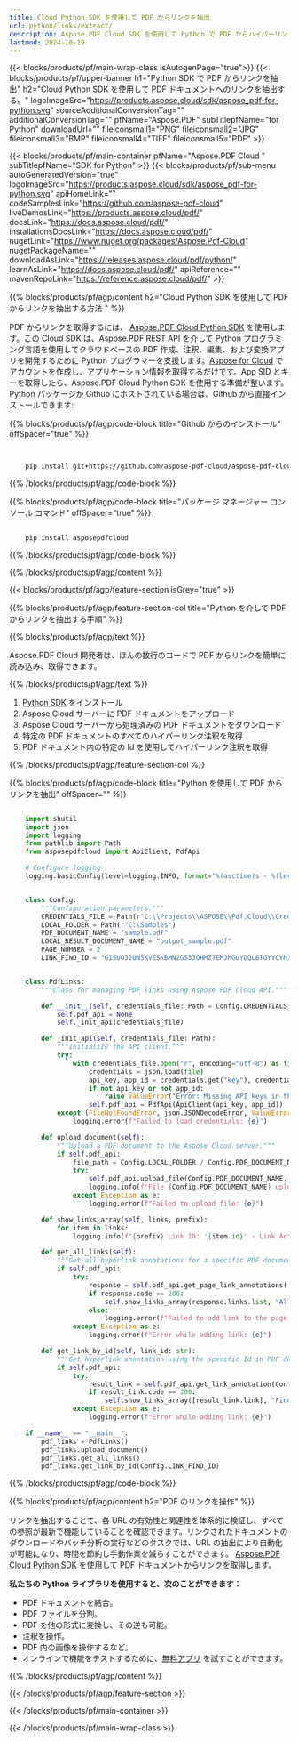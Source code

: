 ```yaml
---
title: Cloud Python SDK を使用して PDF からリンクを抽出
url: python/links/extract/
description: Aspose.PDF Cloud SDK を使用して Python で PDF からハイパーリンクを抽出します。ドキュメント参照を分析します。
lastmod: 2024-10-19
---
```


{{< blocks/products/pf/main-wrap-class isAutogenPage="true">}}
{{< blocks/products/pf/upper-banner h1="Python SDK で PDF からリンクを抽出" h2="Cloud Python SDK を使用して PDF ドキュメントへのリンクを抽出する。" logoImageSrc="https://products.aspose.cloud/sdk/aspose_pdf-for-python.svg" sourceAdditionalConversionTag="" additionalConversionTag="" pfName="Aspose.PDF" subTitlepfName="for Python" downloadUrl="" fileiconsmall1="PNG" fileiconsmall2="JPG" fileiconsmall3="BMP" fileiconsmall4="TIFF" fileiconsmall5="PDF" >}}

{{< blocks/products/pf/main-container pfName="Aspose.PDF Cloud " subTitlepfName="SDK for Python" >}}
{{< blocks/products/pf/sub-menu autoGeneratedVersion="true" logoImageSrc="https://products.aspose.cloud/sdk/aspose_pdf-for-python.svg" apiHomeLink="" codeSamplesLink="https://github.com/aspose-pdf-cloud" liveDemosLink="https://products.aspose.cloud/pdf/" docsLink="https://docs.aspose.cloud/pdf/" installationsDocsLink="https://docs.aspose.cloud/pdf/" nugetLink="https://www.nuget.org/packages/Aspose.Pdf-Cloud" nugetPackageName="" downloadAsLink="https://releases.aspose.cloud/pdf/python/" learnAsLink="https://docs.aspose.cloud/pdf/" apiReference="" mavenRepoLink="https://reference.aspose.cloud/pdf/" >}}

{{% blocks/products/pf/agp/content h2="Cloud Python SDK を使用して PDF からリンクを抽出する方法 " %}}

PDF からリンクを取得するには、
[Aspose.PDF Cloud Python SDK](https://products.aspose.cloud/pdf/python/) を使用します。この Cloud SDK は、Aspose.PDF REST API を介して Python プログラミング言語を使用してクラウドベースの PDF 作成、注釈、編集、および変換アプリを開発するために Python プログラマーを支援します。[Aspose for Cloud](https://dashboard.aspose.cloud/#/apps) でアカウントを作成し、アプリケーション情報を取得するだけです。App SID とキーを取得したら、Aspose.PDF Cloud Python SDK を使用する準備が整います。Python パッケージが Github にホストされている場合は、Github から直接インストールできます:

{{% blocks/products/pf/agp/code-block title="Github からのインストール" offSpacer="true" %}}

```bash

     
    pip install git+https://github.com/aspose-pdf-cloud/aspose-pdf-cloud-python.git


```

{{% /blocks/products/pf/agp/code-block %}}

{{% blocks/products/pf/agp/code-block title="パッケージ マネージャー コンソール コマンド" offSpacer="true" %}}

```bash
     
    pip install asposepdfcloud

```

{{% /blocks/products/pf/agp/code-block %}}

{{% /blocks/products/pf/agp/content %}}

{{< blocks/products/pf/agp/feature-section isGrey="true" >}}

{{% blocks/products/pf/agp/feature-section-col title="Python を介して PDF からリンクを抽出する手順" %}}

{{% blocks/products/pf/agp/text %}}

Aspose.PDF Cloud 開発者は、ほんの数行のコードで PDF からリンクを簡単に読み込み、取得できます。

{{% /blocks/products/pf/agp/text %}}

1. [Python SDK](https://pypi.org/project/asposepdfcloud/) をインストール
1. Aspose Cloud サーバーに PDF ドキュメントをアップロード
1. Aspose Cloud サーバーから処理済みの PDF ドキュメントをダウンロード
1. 特定の PDF ドキュメントのすべてのハイパーリンク注釈を取得
1. PDF ドキュメント内の特定の Id を使用してハイパーリンク注釈を取得

{{% /blocks/products/pf/agp/feature-section-col %}}

{{% blocks/products/pf/agp/code-block title="Python を使用して PDF からリンクを抽出" offSpacer="" %}}

```python

    import shutil
    import json
    import logging
    from pathlib import Path
    from asposepdfcloud import ApiClient, PdfApi

    # Configure logging
    logging.basicConfig(level=logging.INFO, format="%(asctime)s - %(levelname)s - %(message)s")


    class Config:
        """Configuration parameters."""
        CREDENTIALS_FILE = Path(r"C:\\Projects\\ASPOSE\\Pdf.Cloud\\Credentials\\credentials.json")
        LOCAL_FOLDER = Path(r"C:\Samples")
        PDF_DOCUMENT_NAME = "sample.pdf"
        LOCAL_RESULT_DOCUMENT_NAME = "output_sample.pdf"
        PAGE_NUMBER = 2
        LINK_FIND_ID = "GI5UO32UN5KVESKBMN2GS33OHMZTEMJMGUYDQLBTGYYCYNJSGE"


    class PdfLinks:
        """Class for managing PDF links using Aspose PDF Cloud API."""

        def __init__(self, credentials_file: Path = Config.CREDENTIALS_FILE):
            self.pdf_api = None
            self._init_api(credentials_file)

        def _init_api(self, credentials_file: Path):
            """Initialize the API client."""
            try:
                with credentials_file.open("r", encoding="utf-8") as file:
                    credentials = json.load(file)
                    api_key, app_id = credentials.get("key"), credentials.get("id")
                    if not api_key or not app_id:
                        raise ValueError("Error: Missing API keys in the credentials file.")
                    self.pdf_api = PdfApi(ApiClient(api_key, app_id))
            except (FileNotFoundError, json.JSONDecodeError, ValueError) as e:
                logging.error(f"Failed to load credentials: {e}")

        def upload_document(self):
            """Upload a PDF document to the Aspose Cloud server."""
            if self.pdf_api:
                file_path = Config.LOCAL_FOLDER / Config.PDF_DOCUMENT_NAME
                try:
                    self.pdf_api.upload_file(Config.PDF_DOCUMENT_NAME, str(file_path))
                    logging.info(f"File {Config.PDF_DOCUMENT_NAME} uploaded successfully.")
                except Exception as e:
                    logging.error(f"Failed to upload file: {e}")

        def show_links_array(self, links, prefix):
            for item in links:
                logging.info(f"{prefix} Link ID: '{item.id}' - Link Action: '{item.action}'")

        def get_all_links(self):
            """Get all hyperlink annotations for a specific PDF document."""
            if self.pdf_api:
                try:
                    response = self.pdf_api.get_page_link_annotations( Config.PDF_DOCUMENT_NAME, Config.PAGE_NUMBER)
                    if response.code == 200:
                        self.show_links_array(response.links.list, "All: ")
                    else:
                        logging.error(f"Failed to add link to the page. Response code: {response.code}")
                except Exception as e:
                    logging.error(f"Error while adding link: {e}")

        def get_link_by_id(self, link_id: str):
            """Get hyperlink annotation using the specific Id in PDF document."""
            if self.pdf_api:
                try:
                    result_link = self.pdf_api.get_link_annotation(Config.PDF_DOCUMENT_NAME, link_id)
                    if result_link.code == 200:
                        self.show_links_array([result_link.link], "Find: ")
                except Exception as e:
                    logging.error(f"Error while adding link: {e}")

    if __name__ == "__main__":
        pdf_links = PdfLinks()
        pdf_links.upload_document()
        pdf_links.get_all_links()
        pdf_links.get_link_by_id(Config.LINK_FIND_ID)
```

{{% /blocks/products/pf/agp/code-block %}}

{{% blocks/products/pf/agp/content h2="PDF のリンクを操作" %}}

リンクを抽出することで、各 URL の有効性と関連性を体系的に検証し、すべての参照が最新で機能していることを確認できます。リンクされたドキュメントのダウンロードやバッチ分析の実行などのタスクでは、URL の抽出により自動化が可能になり、時間を節約し手動作業を減らすことができます。
[Aspose.PDF Cloud Python SDK](https://products.aspose.cloud/pdf/python/) を使用して PDF ドキュメントからリンクを取得します。

**私たちの Python ライブラリを使用すると、次のことができます：**

+ PDF ドキュメントを結合。
+ PDF ファイルを分割。
+ PDF を他の形式に変換し、その逆も可能。
+ 注釈を操作。
+ PDF 内の画像を操作するなど。
+ オンラインで機能をテストするために、[無料アプリ](https://products.aspose.app/pdf/family) を試すことができます。

{{% /blocks/products/pf/agp/content %}}

{{< /blocks/products/pf/agp/feature-section >}}

{{< /blocks/products/pf/main-container >}}

{{< /blocks/products/pf/main-wrap-class >}}
